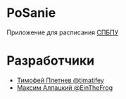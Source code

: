 # PoSanie
Приложение для расписания [СПБПУ](https://www.spbstu.ru/)

# Разработчики
- [Тимофей Плетнев @timatifey](https://t.me/timatifey)
- [Максим Алпацкий @EinTheFrog](https://t.me/EinTheFrog)
